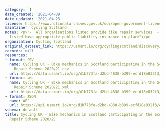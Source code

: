 ```yaml
---
category: []
date_created: '2021-04-08'
date_updated: '2021-04-23'
license: https://www.nationalarchives.gov.uk/doc/open-government-licence/version/3/
maintainer: Cycling Scotland
notes: <p>"-  All organisations listed provide bike repair services  -    All organisations
  listed have appropriate public liability insurance in place"</p>
organization: Cycling Scotland
original_dataset_link: https://usmart.io/org/cyclingscotland/discovery/discovery-view-detail/a0f61e40-cdff-4f2c-85e6-5245d1980b9b
records: null
resources:
- format: CSV
  name: Cycling UK - Bike mechanics in Scotland participating in the Scotland Cycle
    Repair Scheme 2020/21.csv
  url: https://data.usmart.io/org/d1b773fa-d2bd-4830-b399-ecfd18e832f3/resource?resourceGUID=155cab5d-89fa-44a8-a1a6-871b3aafaf89
- format: XML
  name: Cycling UK - Bike mechanics in Scotland participating in the Scotland Cycle
    Repair Scheme 2020/21.xml
  url: https://data.usmart.io/org/d1b773fa-d2bd-4830-b399-ecfd18e832f3/resource?resourceGUID=0e015863-3700-4c04-954a-79c74dc7f6b9
- format: JSON
  name: API
  url: https://api.usmart.io/org/d1b773fa-d2bd-4830-b399-ecfd18e832f3/47d3e7ab-dd89-479d-9bcf-bfad1ee65ef5/1/urql
schema: default
title: Cycling UK - Bike mechanics in Scotland participating in the Scotland Cycle
  Repair Scheme 2020/21
---
```

